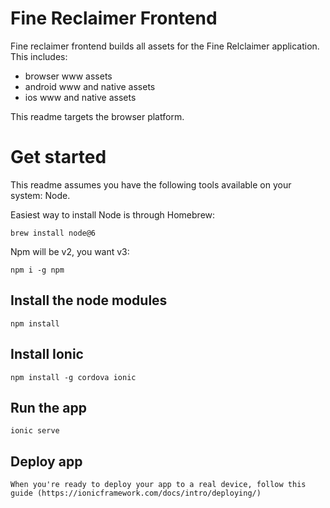 # Fine Reclaimer Frontend

Fine reclaimer frontend  builds all assets for the Fine Relclaimer application. This includes:

- browser www assets
- android www and native assets
- ios www and native assets

This readme targets the browser platform.

# Get started

This readme assumes you have the following tools available on your system: Node.

Easiest way to install Node is through Homebrew:

    brew install node@6

Npm will be v2, you want v3:

    npm i -g npm

## Install the node modules

    npm install

## Install Ionic

    npm install -g cordova ionic

## Run the app

    ionic serve

## Deploy app

    When you're ready to deploy your app to a real device, follow this guide (https://ionicframework.com/docs/intro/deploying/)
